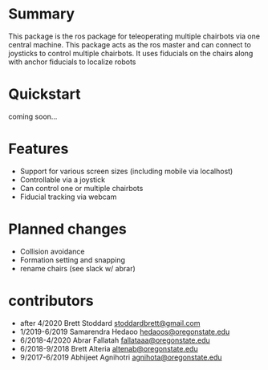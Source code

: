 # Summary

This package is the ros package for teleoperating multiple chairbots via one central machine.
This package acts as the ros master and can connect to joysticks to control multiple chairbots.
It uses fiducials on the chairs along with anchor fiducials to localize robots

# Quickstart

coming soon...

# Features
  - Support for various screen sizes (including mobile via localhost)
  - Controllable via a joystick
  - Can control one or multiple chairbots
  - Fiducial tracking via webcam

# Planned changes
  - Collision avoidance
  - Formation setting and snapping
  - rename chairs (see slack w/ abrar)

# contributors
  - after 4/2020 Brett Stoddard  stoddardbrett@gmail.com
  - 1/2019-6/2019 Samarendra Hedaoo hedaoos@oregonstate.edu
  - 6/2018-4/2020 Abrar Fallatah fallataaa@oregonstate.edu
  - 6/2018-9/2018 Brett Alteria altenab@oregonstate.edu
  - 9/2017-6/2019 Abhijeet Agnihotri agnihota@oregonstate.edu
